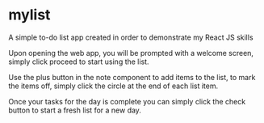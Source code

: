# mylist
A simple to-do list app created in order to demonstrate my React JS skills

Upon opening the web app, you will be prompted with a welcome screen, simply click proceed to start using the list.

Use the plus button in the note component to add items to the list, to mark the items off, simply click the circle at the end of each list item.

Once your tasks for the day is complete you can simply click the check button to start a fresh list for a new day.


